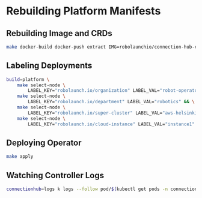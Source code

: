 # Rebuilding Platform Manifests

## Rebuilding Image and CRDs

```bash
make docker-build docker-push extract IMG=robolaunchio/connection-hub-controller-manager:platform-v0.1.23
```

## Labeling Deployments

```bash
build=platform \
    make select-node \
        LABEL_KEY="robolaunch.io/organization" LABEL_VAL="robot-operator" && \
    make select-node \
        LABEL_KEY="robolaunch.io/department" LABEL_VAL="robotics" && \
    make select-node \
        LABEL_KEY="robolaunch.io/super-cluster" LABEL_VAL="aws-helsinki-1" && \
    make select-node \
        LABEL_KEY="robolaunch.io/cloud-instance" LABEL_VAL="instance1"
```

## Deploying Operator

```bash
make apply
```

## Watching Controller Logs

```bash
connectionhub=logs k logs --follow pod/$(kubectl get pods -n connection-hub-system | tail -n1 | awk '{print $1}') -n connection-hub-system -c manager
```